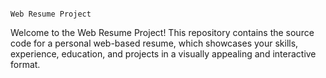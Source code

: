                                                                                                     Web Resume Project
Welcome to the Web Resume Project! This repository contains the source code for a personal web-based resume, which showcases your skills, experience, education, and projects in a visually appealing and interactive format.  
